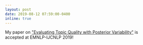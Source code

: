 ```yaml
---
layout: post
date: 2019-08-12 07:59:00-0400
inline: true
---
```


My paper on ["Evaluating Topic Quality with Posterior Variability"](https://www.aclweb.org/anthology/D19-1349.pdf) is accepted at EMNLP-IJCNLP 2019!
